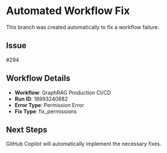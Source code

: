# Automated Workflow Fix

This branch was created automatically to fix a workflow failure.

## Issue

#294

## Workflow Details

- **Workflow**: GraphRAG Production CI/CD
- **Run ID**: 18993240882
- **Error Type**: Permission Error
- **Fix Type**: fix_permissions

## Next Steps

GitHub Copilot will automatically implement the necessary fixes.
